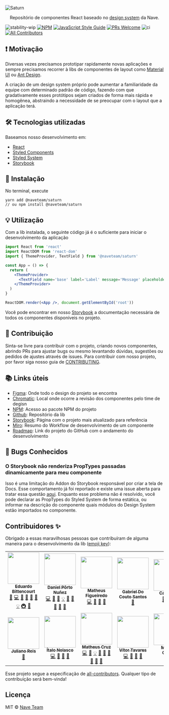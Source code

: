 ![Saturn](https://github.com/naveteam/saturn/blob/assets/header.png?raw=true)

<p align="center">Repositório de componentes React baseado no <a href='https://www.figma.com/file/O3bKxIcsj2rc1FNIRclJyT/Design-System'>design system</a> da Nave.</p>

![stability-wip](https://img.shields.io/badge/stability-work_in_progress-lightgrey.svg)
[![NPM](https://img.shields.io/npm/v/@naveteam/saturn.svg)](https://www.npmjs.com/package/@naveteam/saturn)
[![JavaScript Style Guide](https://img.shields.io/badge/code_style-standard-brightgreen.svg)](https://standardjs.com)
[![PRs Welcome](https://img.shields.io/badge/PRs-welcome-brightgreen.svg?style=flat)](http://makeapullrequest.com)
![ci](https://github.com/naveteam/saturn/workflows/ci/badge.svg)
[![All Contributors](https://img.shields.io/github/all-contributors/naveteam/saturn/main)](#contributors-)

## ❗️ Motivação

Diversas vezes precisamos prototipar rapidamente novas aplicações e sempre precisamos recorrer à libs de componentes de layout como [Material UI](https://material-ui.com/pt/) ou [Ant Design](https://ant.design/).

A criação de um design system próprio pode aumentar a familiaridade da equipe com determinado padrão de código, fazendo com que gradativamente esses protótipos sejam criados de forma mais rápida e homogênea, abstraindo a necessidade de se preocupar com o layout que a aplicação terá.

## 🛠 Tecnologias utilizadas

Baseamos nosso desenvolvimento em:

- [React](https://reactjs.org/)
- [Styled Components](https://www.styled-components.com/)
- [Styled System](https://styled-system.com/)
- [Storybook](https://github.com/storybooks/storybook)

## 🚀 Instalação

No terminal, execute

```shell
yarn add @naveteam/saturn
// ou npm install @naveteam/saturn
```

## 💡 Utilização

Com a lib instalada, o seguinte código já é o suficiente para iniciar o desenvolvimento da aplicação

```jsx
import React from 'react'
import ReactDOM from 'react-dom'
import { ThemeProvider, TextField } from '@naveteam/saturn'

const App = () => {
  return (
    <ThemeProvider>
      <TextField name='base' label='Label' message='Message' placeholder='Placeholder' />
    </ThemeProvider>
  )
}

ReactDOM.render(<App />, document.getElementById('root'))
```

Você pode encontrar em nosso [Storybook](https://saturn.nave.rs) a documentação necessária de todos os componentes disponíveis no projeto.

## 🤝 Contribuição

Sinta-se livre para contribuir com o projeto, criando novos componentes, abrindo PRs para ajustar bugs ou mesmo levantando dúvidas, sugestões ou pedidos de ajustes através de issues. Para contribuir com nosso projeto, por favor siga nosso guia de [CONTRIBUTING](CONTRIBUTING.md).

## 📚 Links úteis

- [Figma](https://www.figma.com/file/O3bKxIcsj2rc1FNIRclJyT/Design-System): Onde todo o design do projeto se encontra
- [Chromatic](https://www.chromatic.com/builds?appId=5ee911f58891670022043e8a): Local onde ocorre a revisão dos componentes pelo time de degisn
- [NPM](https://www.npmjs.com/package/@naveteam/saturn): Acesso ao pacote NPM do projeto
- [Github](https://github.com/naveteam/saturn): Repositório da lib
- [Storybook](https://saturn.nave.rs): Página com o projeto mais atualizado para referência
- [Miro](https://miro.com/app/board/o9J_kqytVp0=): Resumo do Workflow de desenvolvimento de um componente
- [Roadmap](https://github.com/naveteam/saturn/projects/2): Link do projeto do GitHub com o andamento do desenvolvimento

## 🐛 Bugs Conhecidos

### O Storybook não renderiza PropTypes passadas dinamicamente para meu componente

Isso é uma limitação do Addon do Storybook responsável por criar a tela de Docs. Esse comportamento já foi reportado e existe uma issue aberta para tratar essa questão [aqui](https://github.com/storybookjs/storybook/issues/10536). Enquanto esse problema não é resolvido, você pode declarar as PropTypes do Styled System de forma estática, ou informar na descrição do componente quais módulos do Design System estão importados no componente.

## Contribuidores ✨

Obrigado a essas maravilhosas pessoas que contribuíram de alguma maneira para o desenvolvimento da lib ([emoji key](https://allcontributors.org/docs/en/emoji-key)):

<!-- ALL-CONTRIBUTORS-LIST:START - Do not remove or modify this section -->
<!-- prettier-ignore-start -->
<!-- markdownlint-disable -->
<table>
  <tr>
    <td align="center"><a href="http://bittencourt.dev"><img src="https://avatars1.githubusercontent.com/u/25224459?v=4?s=100" width="100px;" alt=""/><br /><sub><b>Eduardo Bittencourt</b></sub></a><br /><a href="https://github.com/naveteam/saturn/commits?author=eduardobittencourt" title="Documentation">📖</a> <a href="https://github.com/naveteam/saturn/commits?author=eduardobittencourt" title="Code">💻</a> <a href="#ideas-eduardobittencourt" title="Ideas, Planning, & Feedback">🤔</a> <a href="#maintenance-eduardobittencourt" title="Maintenance">🚧</a> <a href="https://github.com/naveteam/saturn/pulls?q=is%3Apr+reviewed-by%3Aeduardobittencourt" title="Reviewed Pull Requests">👀</a> <a href="https://github.com/naveteam/saturn/issues?q=author%3Aeduardobittencourt" title="Bug reports">🐛</a> <a href="#example-eduardobittencourt" title="Examples">💡</a> <a href="#infra-eduardobittencourt" title="Infrastructure (Hosting, Build-Tools, etc)">🚇</a> <a href="#talk-eduardobittencourt" title="Talks">📢</a></td>
    <td align="center"><a href="https://github.com/dpnunez"><img src="https://avatars2.githubusercontent.com/u/46852072?v=4?s=100" width="100px;" alt=""/><br /><sub><b>Daniel Pôrto Nuñez</b></sub></a><br /><a href="https://github.com/naveteam/saturn/commits?author=dpnunez" title="Code">💻</a> <a href="https://github.com/naveteam/saturn/issues?q=author%3Adpnunez" title="Bug reports">🐛</a> <a href="https://github.com/naveteam/saturn/commits?author=dpnunez" title="Documentation">📖</a> <a href="#example-dpnunez" title="Examples">💡</a> <a href="#ideas-dpnunez" title="Ideas, Planning, & Feedback">🤔</a> <a href="#maintenance-dpnunez" title="Maintenance">🚧</a> <a href="https://github.com/naveteam/saturn/pulls?q=is%3Apr+reviewed-by%3Adpnunez" title="Reviewed Pull Requests">👀</a> <a href="#research-dpnunez" title="Research">🔬</a> <a href="#projectManagement-dpnunez" title="Project Management">📆</a></td>
    <td align="center"><a href="https://github.com/mathfigue"><img src="https://avatars2.githubusercontent.com/u/51998795?v=4?s=100" width="100px;" alt=""/><br /><sub><b>Matheus Figueiredo</b></sub></a><br /><a href="https://github.com/naveteam/saturn/commits?author=mathfigue" title="Code">💻</a> <a href="#ideas-mathfigue" title="Ideas, Planning, & Feedback">🤔</a> <a href="#maintenance-mathfigue" title="Maintenance">🚧</a> <a href="https://github.com/naveteam/saturn/pulls?q=is%3Apr+reviewed-by%3Amathfigue" title="Reviewed Pull Requests">👀</a></td>
    <td align="center"><a href="https://github.com/gabrieldocouto"><img src="https://avatars0.githubusercontent.com/u/40507979?v=4?s=100" width="100px;" alt=""/><br /><sub><b>Gabriel Do Couto Santos</b></sub></a><br /><a href="https://github.com/naveteam/saturn/commits?author=gabrieldocouto" title="Documentation">📖</a></td>
    <td align="center"><a href="http://caaiosb.github.io"><img src="https://avatars0.githubusercontent.com/u/34246280?v=4?s=100" width="100px;" alt=""/><br /><sub><b>Caio Silva</b></sub></a><br /><a href="https://github.com/naveteam/saturn/issues?q=author%3ACaaioSB" title="Bug reports">🐛</a> <a href="https://github.com/naveteam/saturn/commits?author=CaaioSB" title="Documentation">📖</a> <a href="#content-CaaioSB" title="Content">🖋</a></td>
    <td align="center"><a href="http://thiagonunesbatista.github.io"><img src="https://avatars3.githubusercontent.com/u/67487679?v=4?s=100" width="100px;" alt=""/><br /><sub><b>Thiago Nunes Batista</b></sub></a><br /><a href="https://github.com/naveteam/saturn/commits?author=thiagonunesbatista" title="Code">💻</a> <a href="https://github.com/naveteam/saturn/commits?author=thiagonunesbatista" title="Documentation">📖</a> <a href="#example-thiagonunesbatista" title="Examples">💡</a></td>
    <td align="center"><a href="https://github.com/rbschumacher"><img src="https://avatars2.githubusercontent.com/u/54547117?v=4?s=100" width="100px;" alt=""/><br /><sub><b>Rafael Schumacher</b></sub></a><br /><a href="https://github.com/naveteam/saturn/commits?author=rbschumacher" title="Code">💻</a> <a href="https://github.com/naveteam/saturn/commits?author=rbschumacher" title="Documentation">📖</a> <a href="#example-rbschumacher" title="Examples">💡</a> <a href="https://github.com/naveteam/saturn/pulls?q=is%3Apr+reviewed-by%3Arbschumacher" title="Reviewed Pull Requests">👀</a></td>
  </tr>
  <tr>
    <td align="center"><a href="https://www.linkedin.com/in/juliano-reis-2ab203142/"><img src="https://avatars0.githubusercontent.com/u/30237272?v=4?s=100" width="100px;" alt=""/><br /><sub><b>Juliano Reis</b></sub></a><br /><a href="https://github.com/naveteam/saturn/pulls?q=is%3Apr+reviewed-by%3Ajulianoddreis" title="Reviewed Pull Requests">👀</a></td>
    <td align="center"><a href="https://github.com/italonolasco"><img src="https://avatars0.githubusercontent.com/u/19333230?v=4?s=100" width="100px;" alt=""/><br /><sub><b>Ítalo Nolasco</b></sub></a><br /><a href="https://github.com/naveteam/saturn/commits?author=italonolasco" title="Code">💻</a> <a href="#maintenance-italonolasco" title="Maintenance">🚧</a> <a href="#talk-italonolasco" title="Talks">📢</a> <a href="#projectManagement-italonolasco" title="Project Management">📆</a></td>
    <td align="center"><a href="https://www.linkedin.com/in/matheus-cruz-54204b185/"><img src="https://avatars3.githubusercontent.com/u/33552730?v=4?s=100" width="100px;" alt=""/><br /><sub><b>Matheus Cruz</b></sub></a><br /><a href="https://github.com/naveteam/saturn/commits?author=devSiso" title="Code">💻</a> <a href="https://github.com/naveteam/saturn/commits?author=devSiso" title="Documentation">📖</a> <a href="#example-devSiso" title="Examples">💡</a> <a href="#maintenance-devSiso" title="Maintenance">🚧</a> <a href="https://github.com/naveteam/saturn/pulls?q=is%3Apr+reviewed-by%3AdevSiso" title="Reviewed Pull Requests">👀</a> <a href="#business-devSiso" title="Business development">💼</a> <a href="#ideas-devSiso" title="Ideas, Planning, & Feedback">🤔</a> <a href="#projectManagement-devSiso" title="Project Management">📆</a> <a href="#talk-devSiso" title="Talks">📢</a></td>
    <td align="center"><a href="https://github.com/vitorwtavares"><img src="https://avatars3.githubusercontent.com/u/60239852?v=4?s=100" width="100px;" alt=""/><br /><sub><b>Vítor Tavares</b></sub></a><br /><a href="https://github.com/naveteam/saturn/commits?author=vitorwtavares" title="Code">💻</a> <a href="#maintenance-vitorwtavares" title="Maintenance">🚧</a> <a href="https://github.com/naveteam/saturn/pulls?q=is%3Apr+reviewed-by%3Avitorwtavares" title="Reviewed Pull Requests">👀</a> <a href="https://github.com/naveteam/saturn/commits?author=vitorwtavares" title="Documentation">📖</a></td>
    <td align="center"><a href="https://www.linkedin.com/in/coelhomariana/"><img src="https://avatars.githubusercontent.com/u/42039627?v=4?s=100" width="100px;" alt=""/><br /><sub><b>Mariana Coelho</b></sub></a><br /><a href="https://github.com/naveteam/saturn/commits?author=coelhomariana" title="Code">💻</a> <a href="https://github.com/naveteam/saturn/commits?author=coelhomariana" title="Documentation">📖</a></td>
    <td align="center"><a href="https://github.com/eduardaconde"><img src="https://avatars.githubusercontent.com/u/46696000?v=4?s=100" width="100px;" alt=""/><br /><sub><b>Eduarda Eisfeld Conde</b></sub></a><br /><a href="https://github.com/naveteam/saturn/commits?author=eduardaconde" title="Code">💻</a> <a href="https://github.com/naveteam/saturn/commits?author=eduardaconde" title="Documentation">📖</a></td>
  </tr>
</table>

<!-- markdownlint-restore -->
<!-- prettier-ignore-end -->

<!-- ALL-CONTRIBUTORS-LIST:END -->

Esse projeto segue a especificação de [all-contributors](https://github.com/all-contributors/all-contributors). Qualquer tipo de contribuição será bem-vinda!

## Licença

MIT © [Nave Team](https://github.com/naveteam)
